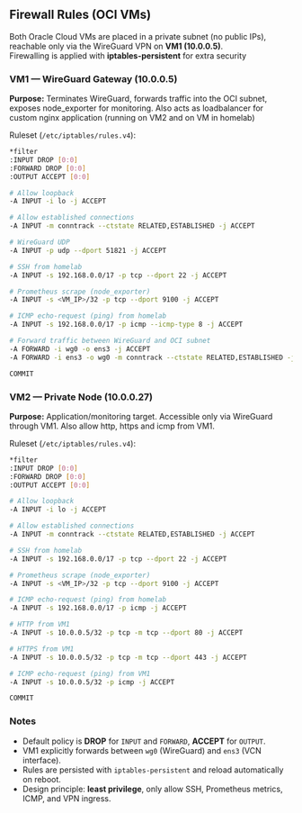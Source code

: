 ## Firewall Rules (OCI VMs)

Both Oracle Cloud VMs are placed in a private subnet (no public IPs), reachable only via the WireGuard VPN on **VM1 (10.0.0.5)**.  
Firewalling is applied with **iptables-persistent** for extra security

### VM1 — WireGuard Gateway (10.0.0.5)

**Purpose:** Terminates WireGuard, forwards traffic into the OCI subnet, exposes node_exporter for monitoring. Also acts as loadbalancer for custom nginx application (running on VM2 and on VM in homelab)

Ruleset (`/etc/iptables/rules.v4`):

```bash
*filter
:INPUT DROP [0:0]
:FORWARD DROP [0:0]
:OUTPUT ACCEPT [0:0]

# Allow loopback
-A INPUT -i lo -j ACCEPT

# Allow established connections
-A INPUT -m conntrack --ctstate RELATED,ESTABLISHED -j ACCEPT

# WireGuard UDP
-A INPUT -p udp --dport 51821 -j ACCEPT

# SSH from homelab
-A INPUT -s 192.168.0.0/17 -p tcp --dport 22 -j ACCEPT

# Prometheus scrape (node_exporter)
-A INPUT -s <VM_IP>/32 -p tcp --dport 9100 -j ACCEPT

# ICMP echo-request (ping) from homelab
-A INPUT -s 192.168.0.0/17 -p icmp --icmp-type 8 -j ACCEPT

# Forward traffic between WireGuard and OCI subnet
-A FORWARD -i wg0 -o ens3 -j ACCEPT
-A FORWARD -i ens3 -o wg0 -m conntrack --ctstate RELATED,ESTABLISHED -j ACCEPT

COMMIT
```


### VM2 — Private Node (10.0.0.27)

**Purpose:** Application/monitoring target. Accessible only via WireGuard through VM1. Also allow http, https and icmp from VM1.

Ruleset (`/etc/iptables/rules.v4`):

```bash
*filter
:INPUT DROP [0:0]
:FORWARD DROP [0:0]
:OUTPUT ACCEPT [0:0]

# Allow loopback
-A INPUT -i lo -j ACCEPT

# Allow established connections
-A INPUT -m conntrack --ctstate RELATED,ESTABLISHED -j ACCEPT

# SSH from homelab
-A INPUT -s 192.168.0.0/17 -p tcp --dport 22 -j ACCEPT

# Prometheus scrape (node_exporter)
-A INPUT -s <VM_IP>/32 -p tcp --dport 9100 -j ACCEPT

# ICMP echo-request (ping) from homelab
-A INPUT -s 192.168.0.0/17 -p icmp -j ACCEPT

# HTTP from VM1
-A INPUT -s 10.0.0.5/32 -p tcp -m tcp --dport 80 -j ACCEPT

# HTTPS from VM1
-A INPUT -s 10.0.0.5/32 -p tcp -m tcp --dport 443 -j ACCEPT

# ICMP echo-request (ping) from VM1
-A INPUT -s 10.0.0.5/32 -p icmp -j ACCEPT

COMMIT
```

### Notes

- Default policy is **DROP** for `INPUT` and `FORWARD`, **ACCEPT** for `OUTPUT`.
- VM1 explicitly forwards between `wg0` (WireGuard) and `ens3` (VCN interface).
- Rules are persisted with `iptables-persistent` and reload automatically on reboot.
- Design principle: **least privilege**, only allow SSH, Prometheus metrics, ICMP, and VPN ingress.